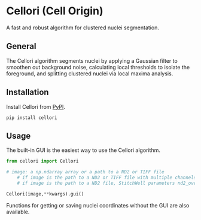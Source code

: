# Cellori (Cell Origin)
A fast and robust algorithm for clustered nuclei segmentation.

## General
The Cellori algorithm segments nuclei by applying a Gaussian filter to smoothen out background noise, calculating local thresholds to isolate the foreground, and splitting clustered nuclei via local maxima analysis.

## Installation

Install Cellori from [PyPI](https://pypi.org/project/cellori/).

```
pip install cellori
```

## Usage

The built-in GUI is the easiest way to use the Cellori algorithm.

```python
from cellori import Cellori

# image: a np.ndarray array or a path to a ND2 or TIFF file
    # if image is the path to a ND2 or TIFF file with multiple channels, the parameter nuclei_channel can be specified as a kwarg
    # if image is the path to a ND2 file, StitchWell parameters nd2_overlap and nd2_stitch_channel can be specified as kwargs

Cellori(image,**kwargs).gui()
```

Functions for getting or saving nuclei coordinates without the GUI are also available.